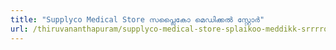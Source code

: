 ```yaml
---
title: "Supplyco Medical Store സപ്ലൈകോ മെഡിക്കൽ സ്റ്റോർ"
url: /thiruvananthapuram/supplyco-medical-store-splaikoo-meddikk-srrrroo/
---
```

